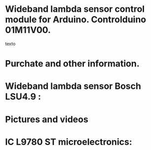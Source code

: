 # Wideband lambda sensor control module for Arduino. Controlduino 01M11V00.
texto
# Purchate and other information.


# Wideband lambda sensor Bosch LSU4.9 :



# Pictures and videos

# IC L9780 ST microelectronics:

